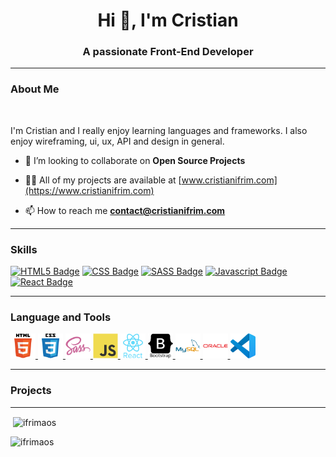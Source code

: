 <h1 align="center">Hi 👋, I'm Cristian</h1>
<h3 align="center">A passionate Front-End Developer</h3>


---

### About Me
<br>

I'm Cristian and I really enjoy learning languages and frameworks. I also enjoy wireframing, ui, ux, API and design in general. 


- 👯 I’m looking to collaborate on **Open Source Projects**

- 👨‍💻 All of my projects are available at [www.cristianifrim.com](https://www.cristianifrim.com)

- 📫 How to reach me **contact@cristianifrim.com**

---

### Skills


[![HTML5 Badge](https://img.shields.io/badge/HTML5-F26624.svg?style=for-the-badge&labelColor=black&logo=typescript&logoColor=007acc)](#)
[![CSS Badge](https://img.shields.io/badge/CSS-2465F1.svg?style=for-the-badge&labelColor=black&logo=node.js&logoColor=e535ab)](#)
[![SASS Badge](https://img.shields.io/badge/SASS-3670A0.svg?style=for-the-badge&labelColor=black&logo=node.js&logoColor=3670A0)](#)
[![Javascript Badge](https://img.shields.io/badge/-Javascript-F0DB4F?style=for-the-badge&labelColor=black&logo=javascript&logoColor=F0DB4F)](#)
[![React Badge](https://img.shields.io/badge/-React-61DBFB?style=for-the-badge&labelColor=black&logo=react&logoColor=61DBFB)](#) 



---

### Language and Tools


<p align="left"> 
   <a href="https://www.w3.org/html/" target="_blank" rel="noreferrer"> <img src="https://raw.githubusercontent.com/devicons/devicon/master/icons/html5/html5-original-wordmark.svg" alt="html5" width="40" height="40"/> </a>
  <a href="https://www.w3schools.com/css/" target="_blank" rel="noreferrer"> <img src="https://raw.githubusercontent.com/devicons/devicon/master/icons/css3/css3-original-wordmark.svg" alt="css3" width="40" height="40"/> </a> 
  <a href="https://sass-lang.com" target="_blank" rel="noreferrer"> <img src="https://raw.githubusercontent.com/devicons/devicon/master/icons/sass/sass-original.svg" alt="sass" width="40" height="40"/> </a>
  <a href="https://developer.mozilla.org/en-US/docs/Web/JavaScript" target="_blank" rel="noreferrer"> <img src="https://raw.githubusercontent.com/devicons/devicon/master/icons/javascript/javascript-original.svg" alt="javascript" width="40" height="40"/> </a>
   <a href="https://reactjs.org/" target="_blank" rel="noreferrer"> <img src="https://raw.githubusercontent.com/devicons/devicon/master/icons/react/react-original-wordmark.svg" alt="react" width="40" height="40"/> </a> 
  <a href="https://getbootstrap.com" target="_blank" rel="noreferrer"> <img src="https://raw.githubusercontent.com/devicons/devicon/master/icons/bootstrap/bootstrap-plain-wordmark.svg" alt="bootstrap" width="40" height="40"/> </a>      
  <a href="https://www.mysql.com/" target="_blank" rel="noreferrer"> <img src="https://raw.githubusercontent.com/devicons/devicon/master/icons/mysql/mysql-original-wordmark.svg" alt="mysql" width="40" height="40"/> </a> 
  <a href="https://www.oracle.com/" target="_blank" rel="noreferrer"> <img src="https://raw.githubusercontent.com/devicons/devicon/master/icons/oracle/oracle-original.svg" alt="oracle" width="40" height="40"/> </a>      
  <a href="https://visualstudio.com" target="_blank" rel="noreferrer"> <img src="https://raw.githubusercontent.com/devicons/devicon/master/icons/vscode/vscode-original.svg" alt="vscode" width="40" height="40"/> </a> </p>
  
  ---
  
  ### Projects
  

  ---
<p>&nbsp;<img align="center" src="https://github-readme-stats.vercel.app/api?username=ifrimaos&show_icons=true&locale=en" alt="ifrimaos" /></p>

<p align="left"> <img src="https://komarev.com/ghpvc/?username=ifrimaos&label=Profile%20views&color=0e75b6&style=flat" alt="ifrimaos" /> </p>






